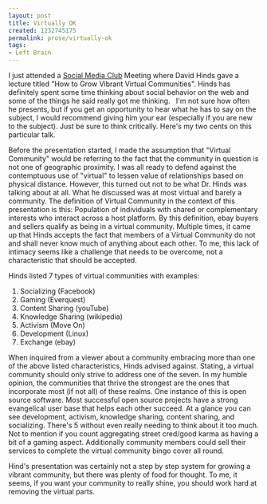 ```yaml
---
layout: post
title: Virtually OK
created: 1232745175
permalink: prose/virtually-ok
tags:
- Left Brain
---
```

I just attended a <a title="South Florida Social Media Club" href="http://socialmediaclubsf.org/">Social Media Club</a> Meeting where David Hinds gave a lecture titled "How to Grow Vibrant Virtual Communities". Hinds has definitely spent some time thinking about social behavior on the web and some of the things he said really got me thinking.   I'm not sure how often he presents, but if you get an opportunity to hear what he has to say on the subject, I would recommend giving him your ear (especially if you are new to the subject). Just be sure to think critically. Here's my two cents on this particular talk.

Before the presentation started, I made the assumption that "Virtual Community" would be referring to the fact that the community in question is not one of geographic proximity. I was all ready to defend against the contemptuous use of "virtual" to lessen value of relationships based on physical distance. However, this turned out not to be what Dr. Hinds was talking about at all. What he discussed was at most virtual and barely a community. The definition of Virtual Community in the context of this presentation is this: Population of individuals with shared or complementary interests who interact across a host platform. By this definition, ebay buyers and sellers qualify as being in a virtual community. Multiple times, it came up that Hinds accepts the fact that members of a Virtual Community do not and shall never know much of anything about each other. To me, this lack of intimacy seems like a challenge that needs to be overcome, not a characteristic that should be accepted.

Hinds listed 7 types of virtual communities with examples:
<ol>
	<li>Socializing (Facebook)</li>
	<li>Gaming (Everquest)</li>
	<li>Content Sharing (youTube)</li>
	<li>Knowledge Sharing (wikipedia)</li>
	<li>Activism (Move On)</li>
	<li>Development (Linux)</li>
	<li>Exchange (ebay)</li>
</ol>
When inquired from a viewer about a community embracing more than one of the above listed characteristics, Hinds advised against. Stating, a virtual community should only strive to address one of the seven. In my humble opinion, the communities that thrive the strongest are the ones that incorporate most (if not all) of these realms. One instance of this is open source software. Most successful open source projects have a strong evangelical user base that helps each other succeed. At a glance you can see development, activism, knowledge sharing, content sharing, and socializing. There's 5 without even really needing to think about it too much. Not to mention if you count aggregating street cred/good karma as having a bit of a gaming aspect. Additionally community members could sell their services to complete the virtual community bingo cover all round.

Hind's presentation was certainly not a step by step system for growing a vibrant community, but there was plenty of food for thought. To me, it seems, if you want your community to really shine, you should work hard at removing the virtual parts.
